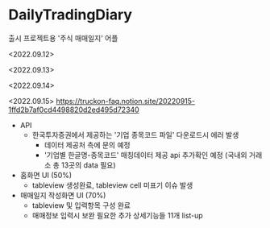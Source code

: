 # DailyTradingDiary
출시 프로젝트용 '주식 매매일지' 어플

<2022.09.12>

<2022.09.13>

<2022.09.14>

<2022.09.15>
https://truckon-faq.notion.site/20220915-1ffd2b7af0cd4498820d2ed495d72340
* API
  * 한국투자증권에서 제공하는 '기업 종목코드 파일' 다운로드시 에러 발생
    * 데이터 제공처 측에 문의 예정
    * '기업별 한글명-종목코드' 매칭데이터 제공 api 추가확인 예정 (국내외 거래소 총 13곳의 data 필요)
* 홈화면 UI (50%)
  * tableview 생성완료, tableview cell 미표기 이슈 발생
* 매매일지 작성화면 UI (70%)
  * tableview 및 입력항목 구성 완료
  * 매매정보 입력시 보완 필요한 추가 상세기능들 11개 list-up
